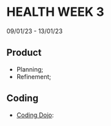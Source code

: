 # HEALTH WEEK 3
09/01/23 - 13/01/23

## Product
- Planning;
- Refinement;

## Coding
- [Coding Dojo](./coding-dojo/):